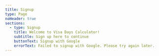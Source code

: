```yaml
---
title: Signup
type: Page
noHeader: true
sections:
  - type: Signup
    title: Welcome to Visa Days Calculator!
    subtitle: Sign up here to continue
    buttonText: Signup with Google
    errorText: Failed to signup with Google. Please try again later.
---
```

